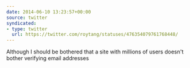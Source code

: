 ```yaml
---
date: 2014-06-10 13:23:57+00:00
source: twitter
syndicated:
- type: twitter
  url: https://twitter.com/roytang/statuses/476354079761768448/
---
```


Although I should be bothered that a site with millions of users doesn't bother verifying email addresses